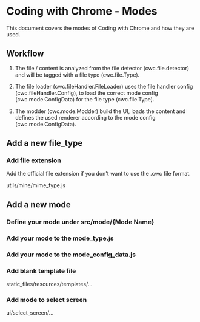 Coding with Chrome - Modes
==========================

This document covers the modes of Coding with Chrome and how they are used.

Workflow
---------

1. The file / content is analyzed from the file detector (cwc.file.detector)
   and will be tagged with a file type (cwc.file.Type).

2. The file loader (cwc.fileHandler.FileLoader) uses the file handler config
   (cwc.fileHandler.Config), to load the correct mode config (cwc.mode.ConfigData)
   for the file type (cwc.file.Type).

3. The modder (cwc.mode.Modder) build the UI, loads the content and
   defines the used renderer according to the mode config (cwc.mode.ConfigData).

Add a new file_type
--------------------

### Add file extension

Add the official file extension if you don't want to use the .cwc file format.

utils/mine/mime_type.js

Add a new mode
---------------

### Define your mode under src/mode/{Mode Name}

### Add your mode to the mode_type.js

### Add your mode to the mode_config_data.js

### Add blank template file

static_files/resources/templates/...

### Add mode to select screen

ui/select_screen/...
